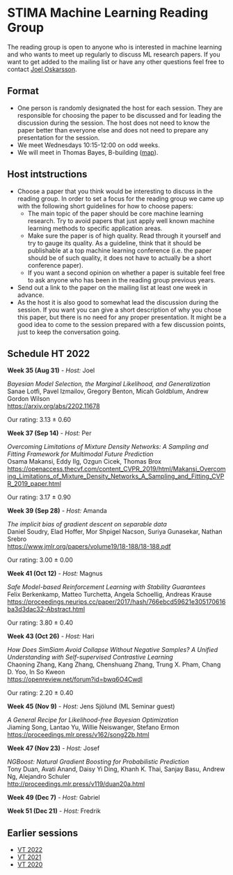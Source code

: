 # STIMA Machine Learning Reading Group
The reading group is open to anyone who is interested in machine learning and who wants to meet up regularly to discuss ML research papers.
If you want to get added to the mailing list or have any other questions feel free to contact [Joel Oskarsson](https://liu.se/en/employee/joeos82).

## Format
* One person is randomly designated the host for each session. They are responsible for choosing the paper to be discussed and for leading the discussion during the session. The host does not need to know the paper better than everyone else and does not need to prepare any presentation for the session.
* We meet Wednesdays 10:15-12:00 on odd weeks.
* We will meet in Thomas Bayes, B-building ([map](https://www.ida.liu.se/department/location/search.en.shtml?keyword=thomas+bayes)).

## Host intstructions
* Choose a paper that you think would be interesting to discuss in the reading group. In order to set a focus for the reading group we came up with the following short guidelines for how to choose papers:
  * The main topic of the paper should be core machine learning research. Try to avoid papers that just apply well known machine learning methods to specific application areas.
  * Make sure the paper is of high quality. Read through it yourself and try to gauge its quality. As a guideline, think that it should be publishable at a top machine learning conference (i.e. the paper should be of such quality, it does not have to actually be a short conference paper).
  * If you want a second opinion on whether a paper is suitable feel free to ask anyone who has been in the reading group previous years.
* Send out a link to the paper on the mailing list at least one week in advance.
* As the host it is also good to somewhat lead the discussion during the session. If you want you can give a short description of why you chose this paper, but there is no need for any proper presentation. It might be a good idea to come to the session prepared with a few discussion points, just to keep the conversation going.

## Schedule HT 2022

__Week 35 (Aug 31)__
_- Host:_ Joel

*Bayesian Model Selection, the Marginal Likelihood, and Generalization*
<br>
Sanae Lotfi, Pavel Izmailov, Gregory Benton, Micah Goldblum, Andrew Gordon Wilson
<br>
https://arxiv.org/abs/2202.11678

Our rating: 3.13 ± 0.60

__Week 37 (Sep 14)__
_- Host:_ Per

*Overcoming Limitations of Mixture Density Networks: A Sampling and Fitting Framework for Multimodal Future Prediction*
<br>
Osama Makansi, Eddy Ilg, Ozgun Cicek, Thomas Brox
<br>
https://openaccess.thecvf.com/content_CVPR_2019/html/Makansi_Overcoming_Limitations_of_Mixture_Density_Networks_A_Sampling_and_Fitting_CVPR_2019_paper.html

Our rating: 3.17 ± 0.90

__Week 39 (Sep 28)__
_- Host:_ Amanda

*The implicit bias of gradient descent on separable data*
<br>
Daniel Soudry, Elad Hoffer, Mor Shpigel Nacson, Suriya Gunasekar, Nathan Srebro
<br>
https://www.jmlr.org/papers/volume19/18-188/18-188.pdf

Our rating: 3.00 ± 0.00

__Week 41 (Oct 12)__
_- Host:_ Magnus

*Safe Model-based Reinforcement Learning with Stability Guarantees*
<br>
Felix Berkenkamp, Matteo Turchetta, Angela Schoellig, Andreas Krause
<br>
https://proceedings.neurips.cc/paper/2017/hash/766ebcd59621e305170616ba3d3dac32-Abstract.html

Our rating: 3.80 ± 0.40

__Week 43 (Oct 26)__
_- Host:_ Hari

*How Does SimSiam Avoid Collapse Without Negative Samples? A Unified Understanding with Self-supervised Contrastive Learning*
<br>
Chaoning Zhang, Kang Zhang, Chenshuang Zhang, Trung X. Pham, Chang D. Yoo, In So Kweon
<br>
https://openreview.net/forum?id=bwq6O4Cwdl

Our rating: 2.20 ± 0.40

__Week 45 (Nov 9)__
_- Host:_ Jens Sjölund (ML Seminar guest)

*A General Recipe for Likelihood-free Bayesian Optimization*
<br>
Jiaming Song, Lantao Yu, Willie Neiswanger, Stefano Ermon
<br>
https://proceedings.mlr.press/v162/song22b.html

__Week 47 (Nov 23)__
_- Host:_ Josef

*NGBoost: Natural Gradient Boosting for Probabilistic Prediction*
<br>
Tony Duan, Avati Anand, Daisy Yi Ding, Khanh K. Thai, Sanjay Basu, Andrew Ng, Alejandro Schuler
<br>
http://proceedings.mlr.press/v119/duan20a.html

__Week 49 (Dec 7)__
_- Host:_ Gabriel

__Week 51 (Dec 21)__
_- Host:_ Fredrik

## Earlier sessions

* [VT 2022](archive/2022vt.md)
* [VT 2021](archive/2021vt.md)
* [VT 2020](archive/2020vt.md)
